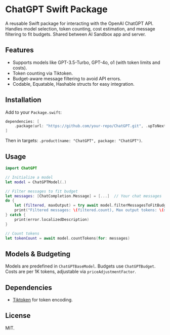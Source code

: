 # ChatGPT Swift Package

A reusable Swift package for interacting with the OpenAI ChatGPT API. Handles model selection, token counting, cost estimation, and message filtering to fit budgets. Shared between AI Sandbox app and server.

## Features
- Supports models like GPT-3.5-Turbo, GPT-4o, o1 (with token limits and costs).
- Token counting via Tiktoken.
- Budget-aware message filtering to avoid API errors.
- Codable, Equatable, Hashable structs for easy integration.

## Installation
Add to your `Package.swift`:
```swift
dependencies: [
    .package(url: "https://github.com/your-repo/ChatGPT.git", .upToNextMajor(from: "1.0.0"))
]
```
Then in targets: `.product(name: "ChatGPT", package: "ChatGPT")`.

## Usage
```swift
import ChatGPT

// Initialize a model
let model = ChatGPTModel(.)

// Filter messages to fit budget
let messages: [ChatCompletion.Message] = [...]  // Your chat messages
do {
    let (filtered, maxOutput) = try await model.filterMessagesToFitBudget(messages, maxBudget: 0.50)  // e.g., $0.50 limit
    print("Filtered messages: \(filtered.count), Max output tokens: \(maxOutput ?? 0)")
} catch {
    print(error.localizedDescription)
}

// Count tokens
let tokenCount = await model.countTokens(for: messages)
```

## Models & Budgeting
Models are predefined in `ChatGPTBaseModel`. Budgets use `ChatGPTBudget`. Costs are per 1K tokens, adjustable via `priceAdjustmentFactor`.

## Dependencies
- [Tiktoken](https://github.com/DevonMartin/Tiktoken) for token encoding.

## License
MIT.
